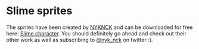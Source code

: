 # Slime sprites

The sprites have been created by [NYKNCK](https://kvsr.itch.io/) and can be downloaded for free here: [Slime character](https://kvsr.itch.io/slime-character). You should definitely go ahead and check out their other work as well as subscribing to [@nyk_nck](https://twitter.com/nyk_nck) on twitter :).